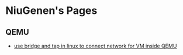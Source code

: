 # NiuGenen's Pages

## QEMU

- [use bridge and tap in linux to connect network for VM inside QEMU](https://niugenen.github.io/qemu-tap-bridge)
